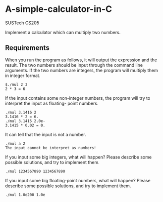 # A-simple-calculator-in-C
SUSTech CS205

Implement a calculator which can multiply two numbers.

## Requirements

When you run the program as follows, it will output the expression and the result. The two numbers
should be input through the command line arguments. If the two numbers are integers, the
program will multiply them in integer format.
```
$./mul 2 3
2 * 3 = 6
```
If the input contains some non-integer numbers, the program will try to interpret the input as floating-
point numbers.
```
./mul 3.1416 2
3.1416 * 2 = 6.
./mul 3.1415 2.0e-
3.1415 * 0.02 = 0.
```
It can tell that the input is not a number.
```
./mul a 2
The input cannot be interpret as numbers!
```
If you input some big integers, what will happen? Please describe some possible solutions, and try to
implement them.
```
./mul 1234567890 1234567890
```
If you input some big floating-point numbers, what will happen? Please describe some possible
solutions, and try to implement them.
```
./mul 1.0e200 1.0e
```
